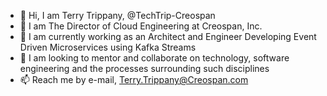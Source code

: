 - 👋 Hi, I am Terry Trippany, @TechTrip-Creospan
- 👀 I am The Director of Cloud Engineering at Creospan, Inc.
- 🌱 I am currently working as an Architect and Engineer Developing Event Driven Microservices using Kafka Streams
- 💞️ I am looking to mentor and collaborate on technology, software engineering and the processes surrounding such disciplines
- 📫 Reach me by e-mail, Terry.Trippany@Creospan.com

<!---
TechTrip-Creospan/TechTrip-Creospan is a ✨ special ✨ repository because its `README.md` (this file) appears on your GitHub profile.
You can click the Preview link to take a look at your changes.
--->
